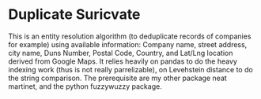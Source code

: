 # Duplicate Suricvate
This is an entity resolution algorithm (to deduplicate records of companies for example) using available information: Company name, street address, city name, Duns Number, Postal Code, Country, and Lat/Lng location derived from Google Maps.
It relies heavily on pandas to do the heavy indexing work (thus is not really parrelizable), on Levehstein distance to do the string comparison. The prerequisite are my other package neat martinet, and the python fuzzywuzzy package.
